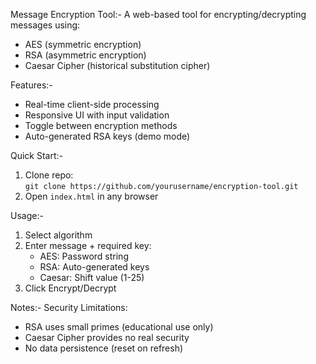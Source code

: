 Message Encryption Tool:-
A web-based tool for encrypting/decrypting messages using:
- AES (symmetric encryption)
- RSA (asymmetric encryption) 
- Caesar Cipher (historical substitution cipher)

Features:-
- Real-time client-side processing
- Responsive UI with input validation
- Toggle between encryption methods
- Auto-generated RSA keys (demo mode)

Quick Start:-
1. Clone repo:  
`git clone https://github.com/yourusername/encryption-tool.git`
2. Open `index.html` in any browser

Usage:-
1. Select algorithm  
2. Enter message + required key:  
   - AES: Password string  
   - RSA: Auto-generated keys  
   - Caesar: Shift value (1-25)  
3. Click Encrypt/Decrypt

Notes:-
Security Limitations:  
- RSA uses small primes (educational use only)  
- Caesar Cipher provides no real security  
- No data persistence (reset on refresh)
